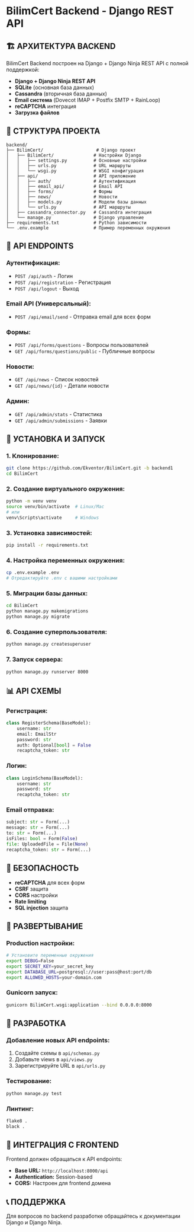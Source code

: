 # BilimCert Backend - Django REST API

## 🏗️ **АРХИТЕКТУРА BACKEND**

BilimCert Backend построен на Django + Django Ninja REST API с полной поддержкой:

- **Django + Django Ninja REST API**
- **SQLite** (основная база данных)
- **Cassandra** (вторичная база данных)
- **Email система** (Dovecot IMAP + Postfix SMTP + RainLoop)
- **reCAPTCHA** интеграция
- **Загрузка файлов**

## 📁 **СТРУКТУРА ПРОЕКТА**

```
backend/
├── BilimCert/                    # Django проект
│   ├── BilimCert/               # Настройки Django
│   │   ├── settings.py          # Основные настройки
│   │   ├── urls.py              # URL маршруты
│   │   └── wsgi.py              # WSGI конфигурация
│   ├── api/                     # API приложение
│   │   ├── auth/                # Аутентификация
│   │   ├── email_api/           # Email API
│   │   ├── forms/               # Формы
│   │   ├── news/                # Новости
│   │   ├── models.py            # Модели базы данных
│   │   └── urls.py              # API маршруты
│   ├── cassandra_connector.py   # Cassandra интеграция
│   └── manage.py                # Django управление
├── requirements.txt             # Python зависимости
└── .env.example                 # Пример переменных окружения
```

## 🔌 **API ENDPOINTS**

### **Аутентификация:**
- `POST /api/auth` - Логин
- `POST /api/registration` - Регистрация
- `POST /api/logout` - Выход

### **Email API (Универсальный):**
- `POST /api/email/send` - Отправка email для всех форм

### **Формы:**
- `POST /api/forms/questions` - Вопросы пользователей
- `GET /api/forms/questions/public` - Публичные вопросы

### **Новости:**
- `GET /api/news` - Список новостей
- `GET /api/news/{id}` - Детали новости

### **Админ:**
- `GET /api/admin/stats` - Статистика
- `GET /api/admin/submissions` - Заявки

## 🔧 **УСТАНОВКА И ЗАПУСК**

### **1. Клонирование:**
```bash
git clone https://github.com/Ekventor/BilimCert.git -b backend1
cd BilimCert
```

### **2. Создание виртуального окружения:**
```bash
python -m venv venv
source venv/bin/activate  # Linux/Mac
# или
venv\Scripts\activate     # Windows
```

### **3. Установка зависимостей:**
```bash
pip install -r requirements.txt
```

### **4. Настройка переменных окружения:**
```bash
cp .env.example .env
# Отредактируйте .env с вашими настройками
```

### **5. Миграции базы данных:**
```bash
cd BilimCert
python manage.py makemigrations
python manage.py migrate
```

### **6. Создание суперпользователя:**
```bash
python manage.py createsuperuser
```

### **7. Запуск сервера:**
```bash
python manage.py runserver 8000
```

## 📊 **API СХЕМЫ**

### **Регистрация:**
```python
class RegisterSchema(BaseModel):
    username: str
    email: EmailStr
    password: str
    auth: Optional[bool] = False
    recaptcha_token: str
```

### **Логин:**
```python
class LoginSchema(BaseModel):
    username: str
    password: str
    recaptcha_token: str
```

### **Email отправка:**
```python
subject: str = Form(...)
message: str = Form(...)
to: str = Form(...)
isFiles: bool = Form(False)
file: UploadedFile = File(None)
recaptcha_token: str = Form(...)
```

## 🔐 **БЕЗОПАСНОСТЬ**

- **reCAPTCHA** для всех форм
- **CSRF** защита
- **CORS** настройки
- **Rate limiting**
- **SQL injection** защита

## 🚀 **РАЗВЕРТЫВАНИЕ**

### **Production настройки:**
```bash
# Установите переменные окружения
export DEBUG=False
export SECRET_KEY=your_secret_key
export DATABASE_URL=postgresql://user:pass@host:port/db
export ALLOWED_HOSTS=your-domain.com
```

### **Gunicorn запуск:**
```bash
gunicorn BilimCert.wsgi:application --bind 0.0.0.0:8000
```

## 📝 **РАЗРАБОТКА**

### **Добавление новых API endpoints:**
1. Создайте схемы в `api/schemas.py`
2. Добавьте views в `api/views.py`
3. Зарегистрируйте URL в `api/urls.py`

### **Тестирование:**
```bash
python manage.py test
```

### **Линтинг:**
```bash
flake8 .
black .
```

## 🔗 **ИНТЕГРАЦИЯ С FRONTEND**

Frontend должен обращаться к API endpoints:
- **Base URL:** `http://localhost:8000/api`
- **Authentication:** Session-based
- **CORS:** Настроен для frontend домена

## 📞 **ПОДДЕРЖКА**

Для вопросов по backend разработке обращайтесь к документации Django и Django Ninja.
